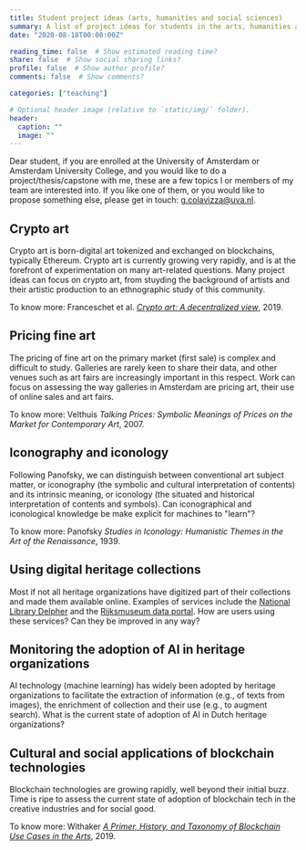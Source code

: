 ```yaml
---
title: Student project ideas (arts, humanities and social sciences)
summary: A list of project ideas for students in the arts, humanities and social sciences.
date: "2020-08-18T00:00:00Z"

reading_time: false  # Show estimated reading time?
share: false  # Show social sharing links?
profile: false  # Show author profile?
comments: false  # Show comments?

categories: ["teaching"]

# Optional header image (relative to `static/img/` folder).
header:
  caption: ""
  image: ""
---
```


Dear student, if you are enrolled at the University of Amsterdam or Amsterdam University College, and you would like to do a project/thesis/capstone with me, these are a few topics I or members of my team are interested into. If you like one of them, or you would like to propose something else, please get in touch: <g.colavizza@uva.nl>. 

## Crypto art

Crypto art is born-digital art tokenized and exchanged on blockchains, typically Ethereum. Crypto art is currently growing very rapidly, and is at the forefront of experimentation on many art-related questions. Many project ideas can focus on crypto art, from stuyding the background of artists and their artistic production to an ethnographic study of this community.

To know more: Franceschet et al. *[Crypto art: A decentralized view](https://arxiv.org/abs/1906.03263)*, 2019.

## Pricing fine art

The pricing of fine art on the primary market (first sale) is complex and difficult to study. Galleries are rarely keen to share their data, and other venues such as art fairs are increasingly important in this respect. Work can focus on assessing the way galleries in Amsterdam are pricing art, their use of online sales and art fairs.

To know more: Velthuis *Talking Prices: Symbolic Meanings of Prices on the Market for Contemporary Art*, 2007.

## Iconography and iconology

Following Panofsky, we can distinguish between conventional art subject matter, or iconography (the symbolic and cultural interpretation of contents) and its intrinsic meaning, or iconology (the situated and historical interpretation of contents and symbols). Can iconographical and iconological knowledge be make explicit for machines to "learn"?

To know more: Panofsky *Studies in Iconology: Humanistic Themes in the Art of the Renaissance*, 1939.

## Using digital heritage collections

Most if not all heritage organizations have digitized part of their collections and made them available online. Examples of services include the [National Library Delpher](https://www.delpher.nl) and the [Rijksmuseum data portal](https://www.rijksmuseum.nl/en/data). How are users using these services? Can they be improved in any way?

## Monitoring the adoption of AI in heritage organizations

AI technology (machine learning) has widely been adopted by heritage organizations to facilitate the extraction of information (e.g., of texts from images), the enrichment of collection and their use (e.g., to augment search). What is the current state of adoption of AI in Dutch heritage organizations?

## Cultural and social applications of blockchain technologies

Blockchain technologies are growing rapidly, well beyond their initial buzz. Time is ripe to assess the current state of adoption of blockchain tech in the creative industries and for social good.

To know more: Withaker *[A Primer, History, and Taxonomy of Blockchain Use Cases in the Arts](https://artivate.org/artivate/article/view/94)*, 2019.






